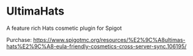 # UltimaHats

A feature rich Hats cosmetic plugin for Spigot

Purchase: https://www.spigotmc.org/resources/%E2%9C%A8ultimas-hats%E2%9C%A8-eula-friendly-cosmetics-cross-server-sync.106195/
